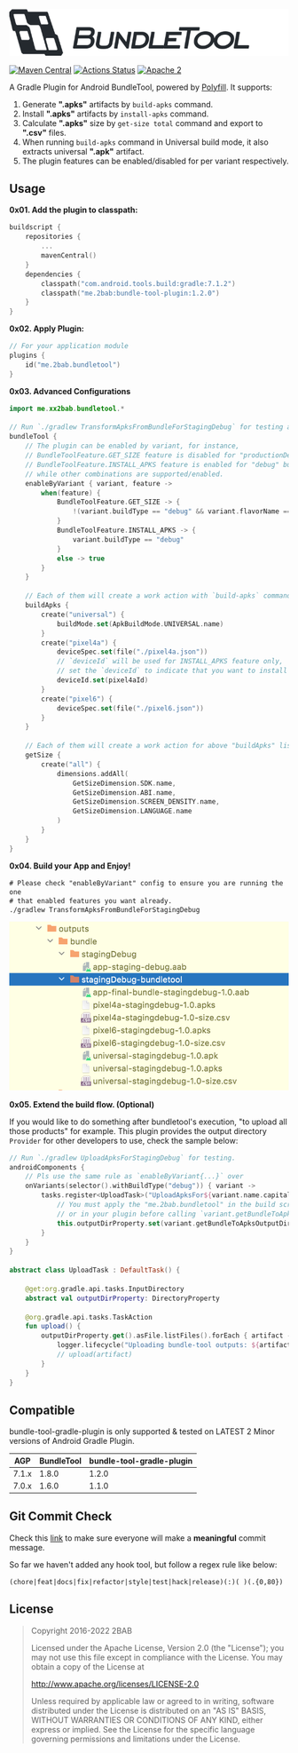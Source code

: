 <img src="./banner.png" alt="bundle tool gradle plugin" width="771px">

[![Maven Central](https://maven-badges.herokuapp.com/maven-central/me.2bab/bundle-tool-plugin/badge.svg)](https://search.maven.org/artifact/me.2bab/bundle-tool-plugin)
[![Actions Status](https://github.com/2bab/bundle-tool-gradle-plugin/workflows/CI/badge.svg)](https://github.com/2bab/bundle-tool-gradle-plugin/actions)
[![Apache 2](https://img.shields.io/badge/License-Apache%202-brightgreen.svg)](https://www.apache.org/licenses/LICENSE-2.0)

A Gradle Plugin for Android BundleTool, powered by [Polyfill](https://github.com/2BAB/Polyfill). It supports:

1. Generate **".apks"** artifacts by `build-apks` command.
2. Install **".apks"** artifacts by `install-apks` command.
3. Calculate **".apks"** size by `get-size total` command and export to **".csv"** files.
4. When running `build-apks` command in Universal build mode, it also extracts universal **".apk"** artifact.
5. The plugin features can be enabled/disabled for per variant respectively.

## Usage

**0x01. Add the plugin to classpath:**

``` kotlin
buildscript {
    repositories {
        ...
        mavenCentral()
    }
    dependencies {
        classpath("com.android.tools.build:gradle:7.1.2")
        classpath("me.2bab:bundle-tool-plugin:1.2.0")
    }
}
```

**0x02. Apply Plugin:**

``` kotlin
// For your application module
plugins {
    id("me.2bab.bundletool")
}
```

**0x03. Advanced Configurations**

``` kotlin
import me.xx2bab.bundletool.*

// Run `./gradlew TransformApksFromBundleForStagingDebug` for testing all features.
bundleTool {
    // The plugin can be enabled by variant, for instance,
    // BundleToolFeature.GET_SIZE feature is disabled for "productionDebug" buildTypes,
    // BundleToolFeature.INSTALL_APKS feature is enabled for "debug" buildTypes only,
    // while other combinations are supported/enabled.
    enableByVariant { variant, feature ->
        when(feature) {
            BundleToolFeature.GET_SIZE -> {
                !(variant.buildType == "debug" && variant.flavorName == "production")
            }
            BundleToolFeature.INSTALL_APKS -> {
                variant.buildType == "debug"
            }
            else -> true
        }
    }

    // Each of them will create a work action with `build-apks` command.
    buildApks {
        create("universal") {
            buildMode.set(ApkBuildMode.UNIVERSAL.name)
        }
        create("pixel4a") {
            deviceSpec.set(file("./pixel4a.json"))
            // `deviceId` will be used for INSTALL_APKS feature only,
            // set the `deviceId` to indicate that you want to install the apks after built.
            deviceId.set(pixel4aId)
        }
        create("pixel6") {
            deviceSpec.set(file("./pixel6.json"))
        }
    }
    
    // Each of them will create a work action for above "buildApks" list items' output.
    getSize {
        create("all") {
            dimensions.addAll(
                GetSizeDimension.SDK.name,
                GetSizeDimension.ABI.name,
                GetSizeDimension.SCREEN_DENSITY.name,
                GetSizeDimension.LANGUAGE.name
            )
        }
    }
}
```

**0x04. Build your App and Enjoy!**

```shell
# Please check "enableByVariant" config to ensure you are running the one
# that enabled features you want already.
./gradlew TransformApksFromBundleForStagingDebug
```
![](./transform_result.png)

**0x05. Extend the build flow. (Optional)**

If you would like to do something after bundletool's execution, "to upload all those products" for example. This plugin provides the output directory `Provider` for other developers to use, check the sample below:

```kotlin
// Run `./gradlew UploadApksForStagingDebug` for testing.
androidComponents {
    // Pls use the same rule as `enableByVariant{...}` over
    onVariants(selector().withBuildType("debug")) { variant ->
        tasks.register<UploadTask>("UploadApksFor${variant.name.capitalize()}") {
            // You must apply the "me.2bab.bundletool" in the build script
            // or in your plugin before calling `variant.getBundleToApksOutputDir()`.  
            this.outputDirProperty.set(variant.getBundleToApksOutputDir())
        }
    }
}

abstract class UploadTask : DefaultTask() {

    @get:org.gradle.api.tasks.InputDirectory
    abstract val outputDirProperty: DirectoryProperty

    @org.gradle.api.tasks.TaskAction
    fun upload() {
        outputDirProperty.get().asFile.listFiles().forEach { artifact ->
            logger.lifecycle("Uploading bundle-tool outputs: ${artifact.absolutePath}")
            // upload(artifact)
        }
    }
}
```

## Compatible

bundle-tool-gradle-plugin is only supported & tested on LATEST 2 Minor versions of Android Gradle Plugin.

| AGP   | BundleTool | bundle-tool-gradle-plugin |
|-------|------------|---------------------------|
| 7.1.x | 1.8.0      | 1.2.0                     |
| 7.0.x | 1.6.0      | 1.1.0                     |

## Git Commit Check

Check this [link](https://medium.com/walmartlabs/check-out-these-5-git-tips-before-your-next-commit-c1c7a5ae34d1) to make sure everyone will make a **meaningful** commit message.

So far we haven't added any hook tool, but follow a regex rule like below:

```
(chore|feat|docs|fix|refactor|style|test|hack|release)(:)( )(.{0,80})
```

## License

>
> Copyright 2016-2022 2BAB
>
>Licensed under the Apache License, Version 2.0 (the "License");
you may not use this file except in compliance with the License.
You may obtain a copy of the License at
>
>   http://www.apache.org/licenses/LICENSE-2.0
>
> Unless required by applicable law or agreed to in writing, software
distributed under the License is distributed on an "AS IS" BASIS,
WITHOUT WARRANTIES OR CONDITIONS OF ANY KIND, either express or implied.
See the License for the specific language governing permissions and
limitations under the License.